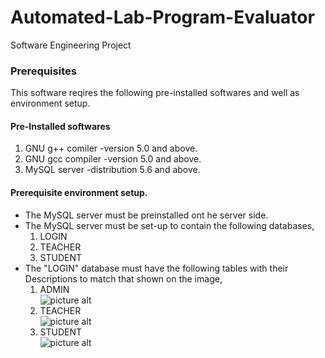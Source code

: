# Automated-Lab-Program-Evaluator
Software Engineering Project

### Prerequisites
This software reqires the following pre-installed softwares and well as environment setup.

#### Pre-Installed softwares
  1. GNU g++ comiler -version 5.0 and above.
  2. GNU gcc compiler -version 5.0 and above.
  3. MySQL server -distribution 5.6 and above.
  
 #### Prerequisite environment setup.
 
 
  * The MySQL server must be preinstalled ont he server side.
  * The MySQL server must be set-up to contain the following databases,
    1.  LOGIN
    2.  TEACHER
    3.  STUDENT
  * The "LOGIN" database must have the following tables with their Descriptions to match that shown on the image,
    1.  ADMIN<br />
    ![picture alt](https://github.com/hlpr98/Automated-Lab-Program-Evaluator/blob/master/Diagrams/ADMIN.png "Table ADMIN")<br />
    2.  TEACHER<br />
    ![picture alt](https://github.com/hlpr98/Automated-Lab-Program-Evaluator/blob/master/Diagrams/TEACHER.png "Table TEACHER")<br />
    3.  STUDENT<br />
    ![picture alt](https://github.com/hlpr98/Automated-Lab-Program-Evaluator/blob/master/Diagrams/STUDENT.png "Table STUDENT")
    
   
